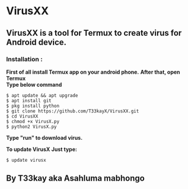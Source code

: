 
# VirusXX
## VirusXX is a tool for Termux to create virus for Android device.
### Installation :
**First of all install Termux app on your android phone.**
**After that, open Termux** <br>
**Type below command** <br>
```
$ apt update && apt upgrade
$ apt install git
$ pkg install python
$ git clone https://github.com/T33kayX/VirusXX.git
$ cd VirusXX
$ chmod +x VirusX.py
$ python2 VirusX.py
```
**Type "run" to download virus.**

**To update VirusX**
**Just type:**
```
$ update virusx
```

## By T33kay aka Asahluma mabhongo
